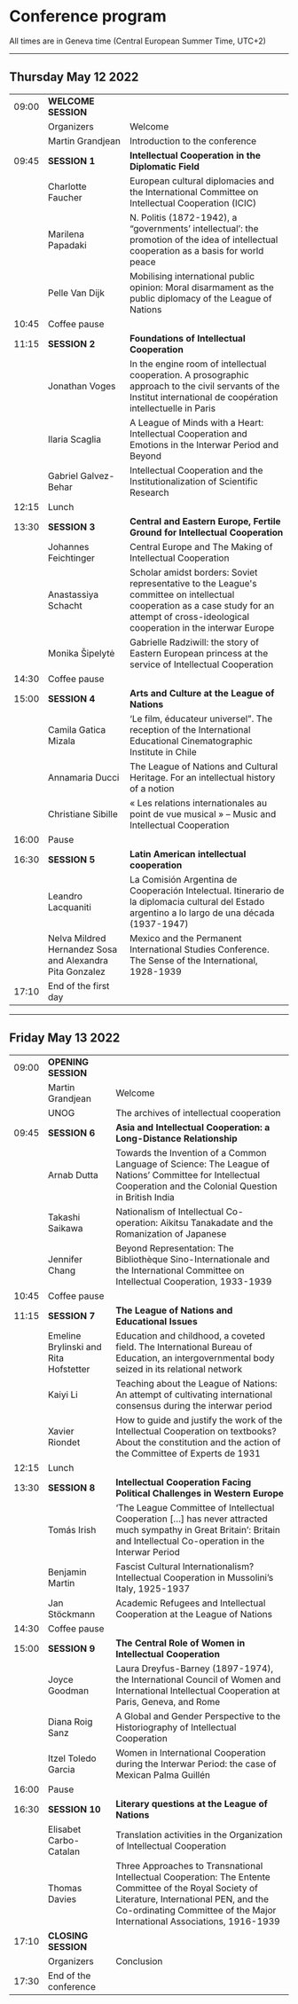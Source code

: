 # Conference program

All times are in Geneva time (Central European Summer Time, UTC+2)

---

## Thursday May 12 2022

|  |  |  |
| --- | --- | --- |
| 09:00 | **WELCOME SESSION** |  
|| Organizers | Welcome | 
|| Martin Grandjean | Introduction to the conference |
| 09:45 | **SESSION 1** | **Intellectual Cooperation in the Diplomatic Field** | 
|| Charlotte Faucher | European cultural diplomacies and the International Committee on Intellectual Cooperation (ICIC) | 
|| Marilena Papadaki | N. Politis (1872-1942), a “governments’ intellectual’: the promotion of the idea of intellectual cooperation as a basis for world peace |
||Pelle Van Dijk | Mobilising international public opinion: Moral disarmament as the public diplomacy of the League of Nations | 
| 10:45 | Coffee pause	
| 11:15 | **SESSION 2** | **Foundations of Intellectual Cooperation** | 
|| Jonathan Voges | In the engine room of intellectual cooperation. A prosographic approach to the civil servants of the Institut international de coopération intellectuelle in Paris | 
|| Ilaria Scaglia | A League of Minds with a Heart: Intellectual Cooperation and Emotions in the Interwar Period and Beyond | 
|| Gabriel Galvez-Behar | Intellectual Cooperation and the Institutionalization of Scientific Research | 
| 12:15 | Lunch | |
| 13:30 | **SESSION 3** | **Central and Eastern Europe, Fertile Ground for Intellectual Cooperation** | 
|| Johannes Feichtinger | Central Europe and The Making of Intellectual Cooperation |
|| Anastassiya Schacht | Scholar amidst borders: Soviet representative to the League's committee on intellectual cooperation as a case study for an attempt of cross-ideological cooperation in the interwar Europe | 
|| Monika Šipelytė | Gabrielle Radziwill: the story of Eastern European princess at the service of Intellectual Cooperation | 
| 14:30 | Coffee pause | 
| 15:00 | **SESSION 4** | **Arts and Culture at the League of Nations** | 
|| Camila Gatica Mizala | ‘Le film, éducateur universel”. The reception of the International Educational Cinematographic Institute in Chile | 
|| Annamaria Ducci | The League of Nations and Cultural Heritage. For an intellectual history of a notion | 
|| Christiane Sibille | « Les relations internationales au point de vue musical » – Music and Intellectual Cooperation | 
| 16:00 | Pause	| 
| 16:30 | **SESSION 5** | **Latin American intellectual cooperation** | 
|| Leandro Lacquaniti | La Comisión Argentina de Cooperación Intelectual. Itinerario de la diplomacia cultural del Estado argentino a lo largo de una década (1937-1947) |
|| Nelva Mildred Hernandez Sosa and Alexandra Pita Gonzalez | Mexico and the Permanent International Studies Conference. The Sense of the International, 1928-1939 |
| 17:10 | End of the first day | 

--- 

## Friday May 13 2022

|  |  |  |
| --- | --- | --- |
| 09:00 | **OPENING SESSION** | 
||	Martin Grandjean | Welcome |
|| UNOG | The archives of intellectual cooperation |
| 09:45 | **SESSION 6** | **Asia and Intellectual Cooperation: a Long-Distance Relationship** |
|| Arnab Dutta | Towards the Invention of a Common Language of Science: The League of Nations’ Committee for Intellectual Cooperation and the Colonial Question in British India |
|| Takashi Saikawa | Nationalism of Intellectual Co-operation: Aikitsu Tanakadate and the Romanization of Japanese |
|| Jennifer Chang | Beyond Representation: The Bibliothèque Sino-Internationale and the International Committee on Intellectual Cooperation, 1933-1939 |
| 10:45 | Coffee pause |
| 11:15 | **SESSION 7** | **The League of Nations and Educational Issues** |
|| Emeline Brylinski and Rita Hofstetter | Education and childhood, a coveted field. The International Bureau of Education, an intergovernmental body seized in its relational network |
|| Kaiyi Li | Teaching about the League of Nations: An attempt of cultivating international consensus during the interwar period |
|| Xavier Riondet | How to guide and justify the work of the Intellectual Cooperation on textbooks? About the constitution and the action of the Committee of Experts de 1931 |
| 12:15 | Lunch	|
| 13:30 |	**SESSION 8** |	**Intellectual Cooperation Facing Political Challenges in Western Europe** |
|| Tomás Irish | ‘The League Committee of Intellectual Cooperation […] has never attracted much sympathy in Great Britain’: Britain and Intellectual Co-operation in the Interwar Period |
|| Benjamin Martin | Fascist Cultural Internationalism? Intellectual Cooperation in Mussolini’s Italy, 1925-1937 |
|| Jan Stöckmann | Academic Refugees and Intellectual Cooperation at the League of Nations
| 14:30 | Coffee pause	
| 15:00 |	**SESSION 9** | **The Central Role of Women in Intellectual Cooperation** |
|| Joyce Goodman | Laura Dreyfus-Barney (1897-1974), the International Council of Women and International Intellectual Cooperation at Paris, Geneva, and Rome |
|| Diana Roig Sanz | A Global and Gender Perspective to the Historiography of Intellectual Cooperation |
|| Itzel Toledo Garcia | Women in International Cooperation during the Interwar Period: the case of Mexican Palma Guillén |
| 16:00 | Pause	
| 16:30 | **SESSION 10** | **Literary questions at the League of Nations** |
|| Elisabet Carbo-Catalan | Translation activities in the Organization of Intellectual Cooperation |
|| Thomas Davies | Three Approaches to Transnational Intellectual Cooperation: The Entente Committee of the Royal Society of Literature, International PEN, and the Co-ordinating Committee of the Major International Associations, 1916-1939 |
| 17:10 | **CLOSING SESSION** |
|| Organizers | Conclusion |
| 17:30 | End of the conference	|
